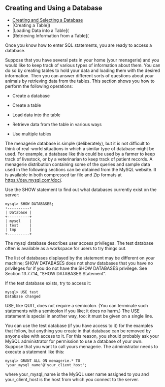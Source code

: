 ## Creating and Using a Database

- [Creating and Selecting a Database](https://github.com/cs-joy/MYSQLv8.0.29/blob/main/docs/creating_and_selectingDB.md)
- [Creating a Table](
- [Loading Data into a Table](
- [Retrieving Information from a Table](

Once you know how to enter SQL statements, you are ready to access a database.

Suppose that you have several pets in your home (your menagerie) and you would like to keep track of various types of information about them. You can do so by creating tables to hold your data and loading them with the desired information. Then you can answer different sorts of questions about your animals by retrieving data from the tables. This section shows you how to perform the following operations:

- Create a database

- Create a table

- Load data into the table

- Retrieve data from the table in various ways

- Use multiple tables

The menagerie database is simple (deliberately), but it is not difficult to think of real-world situations in which a similar type of database might be used. For example, a database like this could be used by a farmer to keep track of livestock, or by a veterinarian to keep track of patient records. A menagerie distribution containing some of the queries and sample data used in the following sections can be obtained from the MySQL website. It is available in both compressed tar file and Zip formats at https://dev.mysql.com/doc/.

Use the SHOW statement to find out what databases currently exist on the server:
```mysql
mysql> SHOW DATABASES;
+----------+
| Database |
+----------+
| mysql    |
| test     |
| tmp      |
+----------+
```
The mysql database describes user access privileges. The test database often is available as a workspace for users to try things out.

The list of databases displayed by the statement may be different on your machine; SHOW DATABASES does not show databases that you have no privileges for if you do not have the SHOW DATABASES privilege. See Section 13.7.7.14, “SHOW DATABASES Statement”.

If the test database exists, try to access it:
```mysql
mysql> USE test
Database changed
```
USE, like QUIT, does not require a semicolon. (You can terminate such statements with a semicolon if you like; it does no harm.) The USE statement is special in another way, too: it must be given on a single line.

You can use the test database (if you have access to it) for the examples that follow, but anything you create in that database can be removed by anyone else with access to it. For this reason, you should probably ask your MySQL administrator for permission to use a database of your own. Suppose that you want to call yours menagerie. The administrator needs to execute a statement like this:
```mysql
mysql> GRANT ALL ON menagerie.* TO 'your_mysql_name'@'your_client_host';
```
where your_mysql_name is the MySQL user name assigned to you and your_client_host is the host from which you connect to the server.
